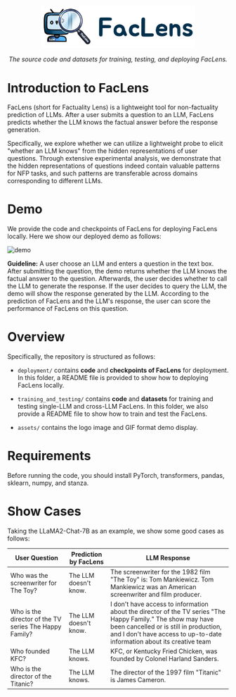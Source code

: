 <p align="center">
  <br/>
    <img alt="logo" src="./assets/FacLens_logo.png" width="350" style="max-width: 100%;">
  <br/>
</p>

<p align="center">
    <i>The source code and datasets for training, testing, and deploying FacLens.</i>
</p>

# Introduction to FacLens
FacLens (short for Factuality Lens) is a lightweight tool for non-factuality prediction of LLMs. After a user submits a question to an LLM, FacLens predicts whether the LLM knows the factual answer before the response generation.

Specifically, we explore whether we can utilize a lightweight probe to elicit "whether an LLM knows" from the hidden representations of user questions. Through extensive experimental analysis, we demonstrate that the hidden representations of questions indeed contain valuable patterns for NFP tasks, and such patterns are transferable across domains corresponding to different LLMs.

# Demo
We provide the code and checkpoints of FacLens for deploying FacLens locally. Here we show our deployed demo as follows:

![demo](./assets/FacLens_demo.gif)

**Guideline:** A user choose an LLM and enters a question in the text box.
After submitting the question, the demo returns whether the LLM knows the factual answer to the question. Afterwards, the user decides whether to call the LLM to generate the response. If the user decides to query the LLM, the demo will show the response generated by the LLM. According to the prediction of FacLens and the LLM's response, the user can score the performance of FacLens on this question.

# Overview
Specifically, the repository is structured as follows:

* `deployment/` contains **code** and **checkpoints of FacLens** for deployment. In this folder, a README file is provided to show how to deploying FacLens locally.

* `training_and_testing/` contains **code** and **datasets** for training and testing single-LLM and cross-LLM FacLens. In this folder, we also provide a README file to show how to train and test the FacLens.

* `assets/` contains the logo image and GIF format demo display.

# Requirements
Before running the code, you should install PyTorch, transformers, pandas, sklearn, numpy, and stanza.

# Show Cases
Taking the LLaMA2-Chat-7B as an example, we show some good cases as follows:

| User Question | Prediction by FacLens | LLM Response |
|----------|----------|----------|
| Who was the screenwriter for The Toy?| The LLM doesn't know. | The screenwriter for the 1982 film "The Toy" is: Tom Mankiewicz. Tom Mankiewicz was an American screenwriter and film producer. |
| Who is the director of the TV series The Happy Family?| The LLM doesn't know. | I don't have access to information about the director of the TV series "The Happy Family." The show may have been cancelled or is still in production, and I don't have access to up-to-date information about its creative team |
| Who founded KFC?| The LLM knows. | KFC, or Kentucky Fried Chicken, was founded by Colonel Harland Sanders. |
|Who is the director of the Titanic?| The LLM knows.| The director of the 1997 film "Titanic" is James Cameron.|
